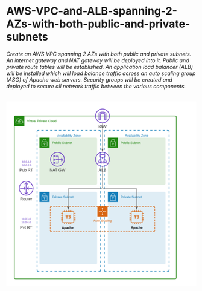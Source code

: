 # AWS-VPC-and-ALB-spanning-2-AZs-with-both-public-and-private-subnets

###### Create an AWS VPC spanning 2 AZs with both public and private subnets. An internet gateway and NAT gateway will be deployed into it. Public and private route tables will be established. An application load balancer (ALB) will be installed which will load balance traffic across an auto scaling group (ASG) of Apache web servers. Security groups will be created and deployed to secure all network traffic between the various components.

![GitHub Logo](/AWS-VPC-ASG-Apache.png)
